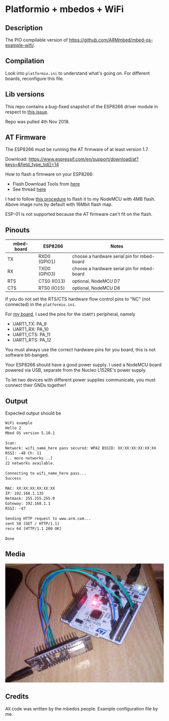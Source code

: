 # Platformio + mbedos + WiFi

## Description

The PIO compilable version of https://github.com/ARMmbed/mbed-os-example-wifi/. 

## Compilation

Look into `platformio.ini` to understand what's going on.
For different boards, reconfigure this file.

## Lib versions

This repo contains a bug-fixed snapshot of the ESP8266 driver module in respect to [this issue](https://github.com/ARMmbed/esp8266-driver/pull/111). 

Repo was pulled 4th Nov 2018.

## AT Firmware

The ESP8266 must be running the AT firmware of at least version 1.7. 

Download: https://www.espressif.com/en/support/download/at?keys=&field_type_tid[]=14

How to flash a firmware on your ESP8266: 
 * Flash Download Tools from [here](https://www.espressif.com/en/support/download/overview)
 * See thread [here](https://github.com/espressif/ESP8266_NONOS_SDK/issues/168)

I had to follow [this procedure](https://github.com/espressif/ESP8266_NONOS_SDK/issues/179) to flash it to my NodeMCU with 4MB flash. Above image runs by default with 16Mbit flash map.

ESP-01 is not supported because the AT firmware can't fit on the flash. 


## Pinouts 

|mbed-board   | ESP8266  | Notes |
|---|---|---|
| TX  | RXD0 (GPIO1)  | choose a hardware serial pin for mbed-board
| RX  | TXD0 (GPIO3)  | choose a hardware serial pin for mbed-board
| RTS  | CTS0 (IO13)  | optional, NodeMCU D7
| CTS  | RTS0 (IO15)  | optional, NodeMCU D8

If you do not set the RTS/CTS hardware flow control pins to "NC" (not connected) in the `platformio.ini`.

For [my board](https://os.mbed.com/platforms/ST-Nucleo-L152RE/#board-pinout), I used  the pins for the `USART1` peripheral, namely
 * UART1_TX: PA_9
 * UART1_RX: PA_10
 * UART1_CTS: PA_11
 * UART1_RTS: PA_12

You must always use the correct hardware pins for you board, this is not software bit-banged.

Your ESP8266 should have a good power supply. I used a NodeMCU board powered via USB, separate from the Nucleo L152RE's power supply. 

To let two devices with different power supplies communicate, you must connect their GNDs together!

## Output

Expected output should be

```
WiFi example
Hello 2
Mbed OS version 5.10.1

Scan:
Network: wifi_name_here pass secured: WPA2 BSSID: XX:XX:XX:XX:XX:XX RSSI: -48 Ch: 11
[.. more networks ..]
22 networks available.

Connecting to wifi_name_here pass...
Success

MAC: XX:XX:XX:XX:XX:XX
IP: 192.168.1.135
Netmask: 255.255.255.0
Gateway: 192.168.1.1
RSSI: -47

Sending HTTP request to www.arm.com...
sent 58 [GET / HTTP/1.1]
recv 64 [HTTP/1.1 200 OK]

Done
```

## Media

![working_setup](media.jpg)

## Credits

All code was written by the mbedos people. Example configuration file by me.
